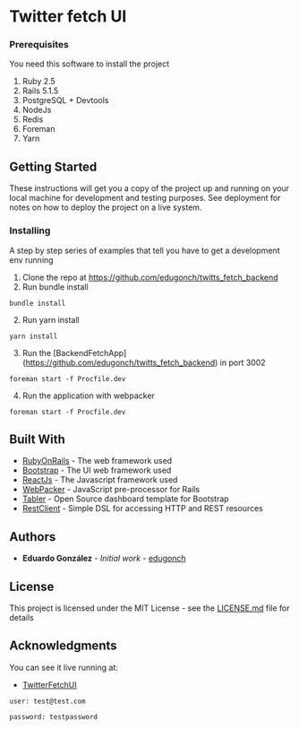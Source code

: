 # Twitter fetch UI


### Prerequisites

You need this software to install the project

1) Ruby 2.5
2) Rails 5.1.5
3) PostgreSQL + Devtools
4) NodeJs
5) Redis
6) Foreman
7) Yarn

## Getting Started

These instructions will get you a copy of the project up and running on your local machine for development and testing purposes. See deployment for notes on how to deploy the project on a live system.


### Installing

A step by step series of examples that tell you have to get a development env running

1) Clone the repo at https://github.com/edugonch/twitts_fetch_backend
2) Run bundle install
```
bundle install
```
2) Run yarn install
```
yarn install
```
3) Run the [BackendFetchApp] (https://github.com/edugonch/twitts_fetch_backend) in port 3002
```
foreman start -f Procfile.dev
```
4) Run the application with webpacker
```
foreman start -f Procfile.dev
```

## Built With

* [RubyOnRails](http://rubyonrails.org/) - The web framework used
* [Bootstrap](https://getbootstrap.com/) - The UI web framework used
* [ReactJs](https://reactjs.org/) - The Javascript framework used
* [WebPacker](https://github.com/rails/webpacker) - JavaScript pre-processor for Rails
* [Tabler](https://github.com/tabler/tabler) - Open Source dashboard template for Bootstrap
* [RestClient](https://github.com/rest-client/rest-client) - Simple DSL for accessing HTTP and REST resources

## Authors

* **Eduardo González** - *Initial work* - [edugonch](https://github.com/edugonch)

## License

This project is licensed under the MIT License - see the [LICENSE.md](LICENSE.md) file for details

## Acknowledgments

You can see it live running at: 
* [TwitterFetchUI](https://blooming-brook-71290.herokuapp.com/)
```
user: test@test.com
```
```
password: testpassword
```


